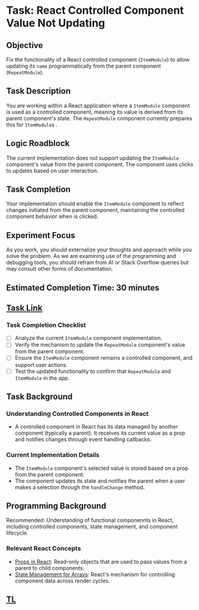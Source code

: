 # Task: React Controlled Component Value Not Updating

## Objective
Fix the functionality of a React controlled component (`ItemModule`) to allow updating its `name` programmatically from the parent component (`RepeatModule`).

## Task Description
You are working within a React application where a `ItemModule` component is used as a controlled component, meaning its value is derived from its parent component's state. The `RepeatModule` component currently prepares this for `ItemModule`s .

## Logic Roadblock
The current implementation does not support updating the `ItemModule` component's value from the parent component. The component uses clicks to updates based on user interaction.

## Task Completion
Your implementation should enable the `ItemModule` component to reflect changes initiated from the parent component, maintaining the controlled component behavior when is clicked.

## Experiment Focus
As you work, you should externalize your thoughts and approach while you solve the problem. As we are examining use of the programming and debugging tools, you should refrain from AI or Stack Overflow queries but may consult other forms of documentation.

## Estimated Completion Time: 30 minutes

## [Task Link](https://seecode.run/#:-NqTf23hkC-uf_93Q1XE)


### Task Completion Checklist
- [ ] Analyze the current `ItemModule` component implementation.
- [ ] Verify the mechanism to update the `RepeatModule` component's value from the parent component.
- [ ] Ensure the `ItemModule` component remains a controlled component, and support user actions.
- [ ] Test the updated functionality to confirm that `RepeatModule` and `ItemModule` in the app.

## Task Background

### Understanding Controlled Components in React
- A controlled component in React has its data managed by another component (typically a parent). It receives its current value as a prop and notifies changes through event handling callbacks.

### Current Implementation Details
- The `ItemModule` component's selected value is stored based on a prop from the parent component.
- The component updates its state and notifies the parent when a user makes a selection through the `handleChange` method.

## Programming Background
Recommended: Understanding of functional componennts in React, including controlled components, state management, and component lifecycle.

### Relevant React Concepts
- [Props in React](https://react.dev/learn/passing-props-to-a-component#step-1-pass-props-to-the-child-component): Read-only objects that are used to pass values from a parent to child components.
- [State Management for Arrays](https://react.dev/learn/choosing-the-state-structure#avoid-duplication-in-state): React's mechanism for controlling component data across render cycles.

## [TL](https://codepen.io/luminaxster/pen/ZEZEGBd)
